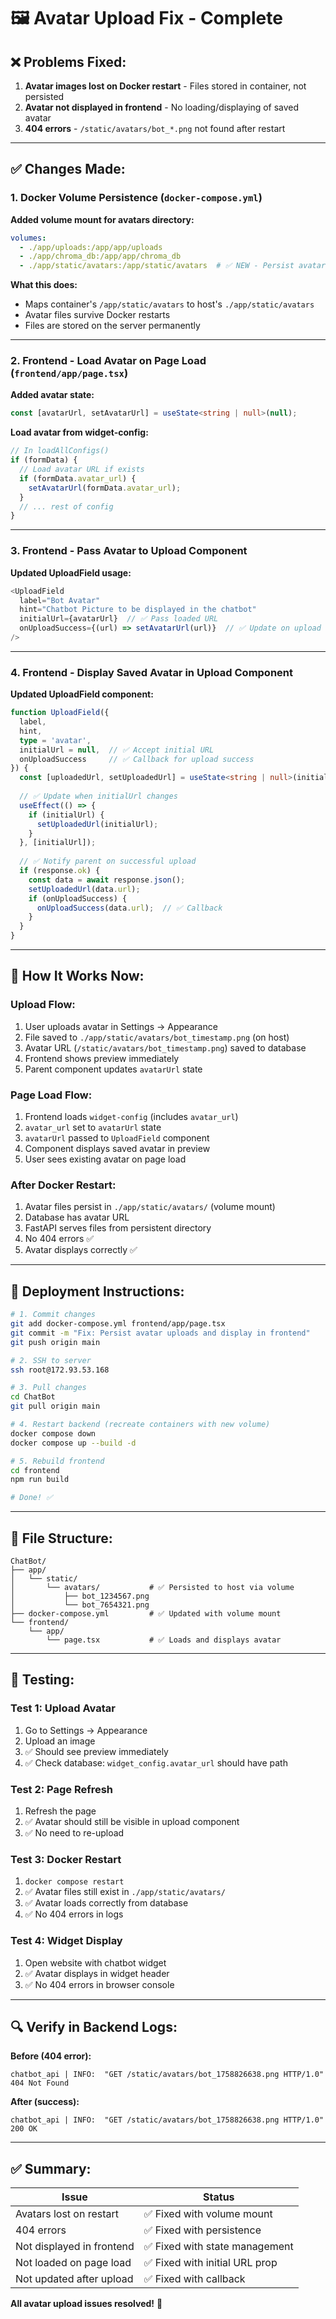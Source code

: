 # 🖼️ Avatar Upload Fix - Complete

## ❌ **Problems Fixed:**

1. **Avatar images lost on Docker restart** - Files stored in container, not persisted
2. **Avatar not displayed in frontend** - No loading/displaying of saved avatar
3. **404 errors** - `/static/avatars/bot_*.png` not found after restart

---

## ✅ **Changes Made:**

### **1. Docker Volume Persistence** (`docker-compose.yml`)
**Added volume mount for avatars directory:**
```yaml
volumes:
  - ./app/uploads:/app/app/uploads
  - ./app/chroma_db:/app/app/chroma_db
  - ./app/static/avatars:/app/static/avatars  # ✅ NEW - Persist avatars
```

**What this does:**
- Maps container's `/app/static/avatars` to host's `./app/static/avatars`
- Avatar files survive Docker restarts
- Files are stored on the server permanently

---

### **2. Frontend - Load Avatar on Page Load** (`frontend/app/page.tsx`)

**Added avatar state:**
```typescript
const [avatarUrl, setAvatarUrl] = useState<string | null>(null);
```

**Load avatar from widget-config:**
```typescript
// In loadAllConfigs()
if (formData) {
  // Load avatar URL if exists
  if (formData.avatar_url) {
    setAvatarUrl(formData.avatar_url);
  }
  // ... rest of config
}
```

---

### **3. Frontend - Pass Avatar to Upload Component**

**Updated UploadField usage:**
```typescript
<UploadField 
  label="Bot Avatar" 
  hint="Chatbot Picture to be displayed in the chatbot" 
  initialUrl={avatarUrl}  // ✅ Pass loaded URL
  onUploadSuccess={(url) => setAvatarUrl(url)}  // ✅ Update on upload
/>
```

---

### **4. Frontend - Display Saved Avatar in Upload Component**

**Updated UploadField component:**
```typescript
function UploadField({
  label, 
  hint, 
  type = 'avatar', 
  initialUrl = null,  // ✅ Accept initial URL
  onUploadSuccess     // ✅ Callback for upload success
}) {
  const [uploadedUrl, setUploadedUrl] = useState<string | null>(initialUrl);
  
  // ✅ Update when initialUrl changes
  useEffect(() => {
    if (initialUrl) {
      setUploadedUrl(initialUrl);
    }
  }, [initialUrl]);
  
  // ✅ Notify parent on successful upload
  if (response.ok) {
    const data = await response.json();
    setUploadedUrl(data.url);
    if (onUploadSuccess) {
      onUploadSuccess(data.url);  // ✅ Callback
    }
  }
}
```

---

## 🎯 **How It Works Now:**

### **Upload Flow:**
1. User uploads avatar in Settings → Appearance
2. File saved to `./app/static/avatars/bot_timestamp.png` (on host)
3. Avatar URL (`/static/avatars/bot_timestamp.png`) saved to database
4. Frontend shows preview immediately
5. Parent component updates `avatarUrl` state

### **Page Load Flow:**
1. Frontend loads `widget-config` (includes `avatar_url`)
2. `avatar_url` set to `avatarUrl` state
3. `avatarUrl` passed to `UploadField` component
4. Component displays saved avatar in preview
5. User sees existing avatar on page load

### **After Docker Restart:**
1. Avatar files persist in `./app/static/avatars/` (volume mount)
2. Database has avatar URL
3. FastAPI serves files from persistent directory
4. No 404 errors ✅
5. Avatar displays correctly ✅

---

## 🚀 **Deployment Instructions:**

```bash
# 1. Commit changes
git add docker-compose.yml frontend/app/page.tsx
git commit -m "Fix: Persist avatar uploads and display in frontend"
git push origin main

# 2. SSH to server
ssh root@172.93.53.168

# 3. Pull changes
cd ChatBot
git pull origin main

# 4. Restart backend (recreate containers with new volume)
docker compose down
docker compose up --build -d

# 5. Rebuild frontend
cd frontend
npm run build

# Done! ✅
```

---

## 📁 **File Structure:**

```
ChatBot/
├── app/
│   └── static/
│       └── avatars/           # ✅ Persisted to host via volume
│           ├── bot_1234567.png
│           └── bot_7654321.png
├── docker-compose.yml         # ✅ Updated with volume mount
└── frontend/
    └── app/
        └── page.tsx           # ✅ Loads and displays avatar
```

---

## 🧪 **Testing:**

### **Test 1: Upload Avatar**
1. Go to Settings → Appearance
2. Upload an image
3. ✅ Should see preview immediately
4. ✅ Check database: `widget_config.avatar_url` should have path

### **Test 2: Page Refresh**
1. Refresh the page
2. ✅ Avatar should still be visible in upload component
3. ✅ No need to re-upload

### **Test 3: Docker Restart**
1. `docker compose restart`
2. ✅ Avatar files still exist in `./app/static/avatars/`
3. ✅ Avatar loads correctly from database
4. ✅ No 404 errors in logs

### **Test 4: Widget Display**
1. Open website with chatbot widget
2. ✅ Avatar displays in widget header
3. ✅ No 404 errors in browser console

---

## 🔍 **Verify in Backend Logs:**

**Before (404 error):**
```
chatbot_api | INFO:  "GET /static/avatars/bot_1758826638.png HTTP/1.0" 404 Not Found
```

**After (success):**
```
chatbot_api | INFO:  "GET /static/avatars/bot_1758826638.png HTTP/1.0" 200 OK
```

---

## ✅ **Summary:**

| Issue | Status |
|-------|--------|
| Avatars lost on restart | ✅ Fixed with volume mount |
| 404 errors | ✅ Fixed with persistence |
| Not displayed in frontend | ✅ Fixed with state management |
| Not loaded on page load | ✅ Fixed with initial URL prop |
| Not updated after upload | ✅ Fixed with callback |

**All avatar upload issues resolved!** 🎉
